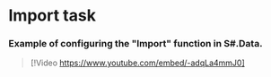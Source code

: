 # Import task

### Example of configuring the "Import" function in S\#.Data.

> [!Video https://www.youtube.com/embed/-adqLa4mmJ0]
